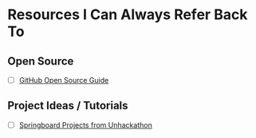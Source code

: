 # Resources I Can Always Refer Back To

## Open Source
- [ ] [GitHub Open Source Guide](https://github.com/github/open-source-guide)

## Project Ideas / Tutorials
- [ ] [Springboard Projects from Unhackathon](http://unhackathon.org/springboard-projects/)

